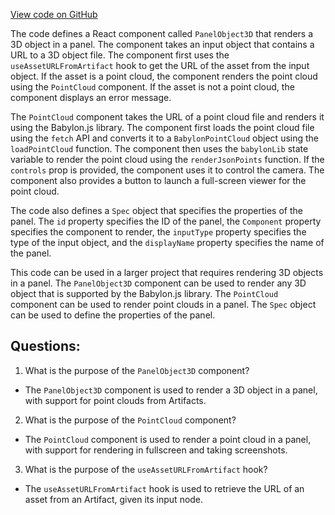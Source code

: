 [View code on GitHub](https://github.com/wandb/weave/weave-js/src/components/Panel2/PanelObject3D.tsx)

The code defines a React component called `PanelObject3D` that renders a 3D object in a panel. The component takes an input object that contains a URL to a 3D object file. The component first uses the `useAssetURLFromArtifact` hook to get the URL of the asset from the input object. If the asset is a point cloud, the component renders the point cloud using the `PointCloud` component. If the asset is not a point cloud, the component displays an error message.

The `PointCloud` component takes the URL of a point cloud file and renders it using the Babylon.js library. The component first loads the point cloud file using the `fetch` API and converts it to a `BabylonPointCloud` object using the `loadPointCloud` function. The component then uses the `babylonLib` state variable to render the point cloud using the `renderJsonPoints` function. If the `controls` prop is provided, the component uses it to control the camera. The component also provides a button to launch a full-screen viewer for the point cloud.

The code also defines a `Spec` object that specifies the properties of the panel. The `id` property specifies the ID of the panel, the `Component` property specifies the component to render, the `inputType` property specifies the type of the input object, and the `displayName` property specifies the name of the panel.

This code can be used in a larger project that requires rendering 3D objects in a panel. The `PanelObject3D` component can be used to render any 3D object that is supported by the Babylon.js library. The `PointCloud` component can be used to render point clouds in a panel. The `Spec` object can be used to define the properties of the panel.
## Questions: 
 1. What is the purpose of the `PanelObject3D` component?
- The `PanelObject3D` component is used to render a 3D object in a panel, with support for point clouds from Artifacts.

2. What is the purpose of the `PointCloud` component?
- The `PointCloud` component is used to render a point cloud in a panel, with support for rendering in fullscreen and taking screenshots.

3. What is the purpose of the `useAssetURLFromArtifact` hook?
- The `useAssetURLFromArtifact` hook is used to retrieve the URL of an asset from an Artifact, given its input node.